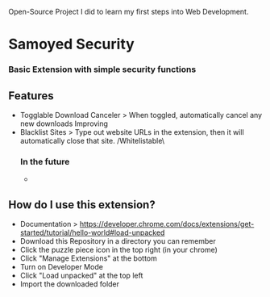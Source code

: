 Open-Source Project I did to learn my first steps into Web Development.

#               Samoyed Security

### Basic Extension with simple security functions

## Features
- Togglable Download Canceler > When toggled, automatically cancel any new downloads
  Improving
- Blacklist Sites > Type out website URLs in the extension, then it will automatically close that site. /Whitelistable\
  ### In the future
  - 

## How do I use this extension?
- Documentation > https://developer.chrome.com/docs/extensions/get-started/tutorial/hello-world#load-unpacked
- Download this Repository in a directory you can remember
- Click the puzzle piece icon in the top right (in your chrome)
- Click "Manage Extensions" at the bottom
- Turn on Developer Mode
- Click "Load unpacked" at the top left
- Import the downloaded folder
